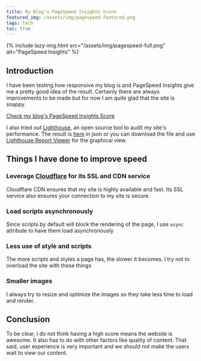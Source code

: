 ```yaml
---
title: My Blog's PageSpeed Insights Score
featured_img: /assets/img/pagespeed-featured.png
tags: tech
toc: true
---
```


{% include lazy-img.html src="/assets/img/pagespeed-full.png" alt="PageSpeed Insights" %}

## Introduction

I have been testing how responsive my blog is and PageSpeed Insights give me a pretty good idea of the result. Certainly there are always improvements to be made but for now I am quite glad that the site is snappy.

<!--more-->
[Check my blog's PageSpeed Insights Score](https://developers.google.com/speed/pagespeed/insights/?url=https%3A%2F%2Fjasonthai.me%2F&tab=desktop)

I also tried out [Lighthouse](https://developers.google.com/web/tools/lighthouse), an open source tool to audit my site's performance. The result is [here](/assets/js/jasonthai.me-20190725T135457.json) in json or you can download the file and use [Lighthouse Report Viewer](https://googlechrome.github.io/lighthouse/viewer/) for the graphical view.

## Things I have done to improve speed

### Leverage [Cloudflare](https://cloudflare.com) for its SSL and CDN service
Cloudflare CDN ensures that my site is highly available and fast. Its SSL service also ensures your connection to my site is secure.

### Load scripts asynchronously
Since scripts by default will block the rendering of the page, I use `async` attribute to have them load asynchronously

### Less use of style and scripts
The more scripts and styles a page has, the slower it becomes. I try not to overload the site with these things

### Smaller images
I always try to resize and optimize the images so they take less time to load and render.

## Conclusion
To be clear, I do not think having a high score means the website is awesome. It also has to do with other factors like quality of content. That said, user experience is very important and we should not make the users wait to view our content.